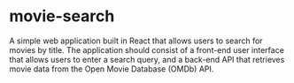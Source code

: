 # movie-search
A simple web application built in React that allows users to search for movies by title. The application should consist of a front-end user interface that allows users to enter a search query, and a back-end API that retrieves movie data from the Open Movie Database (OMDb) API.
